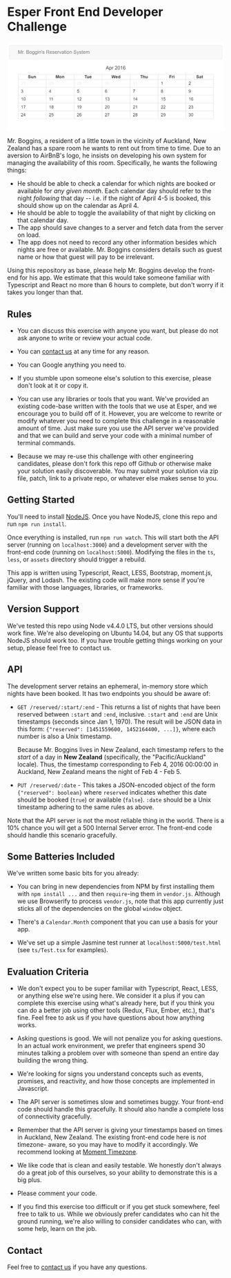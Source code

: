 Esper Front End Developer Challenge
===================================

<img src="/screenshot.png" width="600px" align="center" />

Mr. Boggins, a resident of a little town in the vicinity of Auckland, New
Zealand has a spare room he wants to rent out from time to time. Due to an
aversion to AirBnB's logo, he insists on developing his own system for managing
the availability of this room. Specifically, he wants the following things:

* He should be able to check a calendar for which nights are booked or
  available for *any given month*. Each calendar day should refer to the night
  *following* that day -- i.e. if the night of April 4-5 is booked, this should
  show up on the  calendar as April 4.
* He should be able to toggle the availability of that night by clicking
  on that calendar day.
* The app should save changes to a server and fetch data from the server on
  load.
* The app does not need to record any other information besides which nights
  are free or available. Mr. Boggins considers details such as guest name or
  how that guest will pay to be irrelevant.

Using this repository as base, please help Mr. Boggins develop the front-end
for his app. We estimate that this would take someone familiar with Typescript
and React no more than 6 hours to complete, but don't worry if it takes you
longer than that.

Rules
-----
* You can discuss this exercise with anyone you want, but please do not ask
  anyone to write or review your actual code.

* You can [contact us](https://esper.com/contact) at any time for any reason.

* You can Google anything you need to.

* If you stumble upon someone else's solution to this exercise, please don't
  look at it or copy it.

* You can use any libraries or tools that you want. We've provided an existing
  code-base written with the tools that we use at Esper, and we encourage you
  to build off of it. However, you are welcome to rewrite or modify whatever
  you need to complete this challenge in a reasonable amount of time. Just
  make sure you use the API server we've provided and that we can build and
  serve your code with a minimal number of terminal commands.

* Because we may re-use this challenge with other engineering candidates,
  please don't fork this repo off Github or otherwise make your solution
  easily discoverable. You may submit your solution via zip file, patch, link
  to a private repo, or whatever else makes sense to you.


Getting Started
---------------
You'll need to install [NodeJS](https://nodejs.org/). Once you have NodeJS,
clone this repo and run `npm run install`.

Once everything is installed, run `npm run watch`. This will start both the
API server (running on `localhost:3000`) and a development server with the
front-end code (running on `localhost:5000`). Modifying the files in the `ts`,
`less`, or `assets` directory should trigger a rebuild.

This app is written using Typescript, React, LESS, Bootstrap, moment.js,
jQuery, and Lodash. The existing code will make more sense if you're familiar
with those languages, libraries, or frameworks.


Version Support
---------------
We've tested this repo using Node v4.4.0 LTS, but other versions should work
fine. We're also developing on Ubuntu 14.04, but any OS that supports NodeJS
should work too. If you have trouble getting things working on your setup,
please feel free to contact us.


API
---
The development server retains an ephemeral, in-memory store which nights have
been booked. It has two endpoints you should be aware of:

* `GET /reserved/:start/:end` - This returns a list of nights that have been
  reserved between `:start` and `:end`, inclusive. `:start` and `:end` are Unix
  timestamps (seconds since Jan 1, 1970). The result will be JSON data in this
  form: `{"reserved": [1451559600, 1452164400, ...]}`, where each number is
  also a Unix timestamp.

  Because Mr. Boggins lives in New Zealand, each timestamp refers to the
  *start* of a day in **New Zealand** (specifically, the "Pacific/Auckland"
  locale). Thus, the timestamp corresponding to Feb 4, 2016 00:00:00 in
  Auckland, New Zealand means the night of Feb 4 - Feb 5.

* `PUT /reserved/:date` - This takes a JSON-encoded object of the form
  `{"reserved": boolean}` where `reserved` indicates whether this date should
  be booked (`true`) or available (`false`). `:date` should be a Unix timestamp
  adhering to the same rules as above.

Note that the API server is not the most reliable thing in the world. There is
a 10% chance you will get a 500 Internal Server error. The front-end code
should handle this scenario gracefully.


Some Batteries Included
-----------------------
We've written some basic bits for you already:

* You can bring in new dependencies from NPM by first installing them with
  `npm install ...` and then `require`-ing them in `vendor.js`. Although we
  use Browserify to process `vendor.js`, note that this app currently just
  sticks all of the dependencies on the global `window` object.

* There's a `Calendar.Month` component that you can use a basis for your app.

* We've set up a simple Jasmine test runner at `localhost:5000/test.html`
  (see `ts/Test.tsx` for examples).


Evaluation Criteria
-------------------
* We don't expect you to be super familiar with Typescript, React, LESS, or
  anything else we're using here. We consider it a plus if you can complete
  this exercise using what's already here, but if you think you can do a
  better job using other tools (Redux, Flux, Ember, etc.), that's fine. Feel
  free to ask us if you have questions about how anything works.

* Asking questions is good. We will not penalize you for asking questions.
  In an actual work environment, we prefer that engineers spend 30 minutes
  talking a problem over with someone than spend an entire day building
  the wrong thing.

* We're looking for signs you understand concepts such as events, promises,
  and reactivity, and how those concepts are implemented in Javascript.

* The API server is sometimes slow and sometimes buggy. Your front-end code
  should handle this gracefully. It should also handle a complete loss of
  connectivity gracefully.
  
* Remember that the API server is giving your timestamps based on times in
  Auckland, New Zealand. The existing front-end code here is *not* timezone-
  aware, so you may have to modify it accordingly. We recommend looking at
  [Moment Timezone](http://momentjs.com/timezone/).

* We like code that is clean and easily testable. We honestly don't always do
  a great job of this ourselves, so your ability to demonstrate this is a big
  plus.
  
* Please comment your code.
  
* If you find this exercise too difficult or if you get stuck somewhere, feel
  free to talk to us. While we obviously prefer candidates who can hit the
  ground running, we're also willing to consider candidates who can, with
  some help, learn on the job.


Contact
-------
Feel free to [contact us](https://esper.com/contact) if you have any questions.
